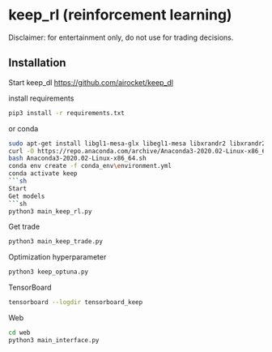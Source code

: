 # keep_rl (reinforcement learning)
Disclaimer: for entertainment only, do not use for trading decisions.

## Installation

Start keep_dl https://github.com/airocket/keep_dl

install requirements

```sh
pip3 install -r requirements.txt
```
or conda
```sh
sudo apt-get install libgl1-mesa-glx libegl1-mesa libxrandr2 libxrandr2 libxss1 libxcursor1 libxcomposite1 libasound2 libxi6 libxtst6
curl -O https://repo.anaconda.com/archive/Anaconda3-2020.02-Linux-x86_64.sh
bash Anaconda3-2020.02-Linux-x86_64.sh
conda env create -f conda_env\environment.yml
conda activate keep
```sh
Start
Get models
```sh
python3 main_keep_rl.py
```

Get trade
```sh
python3 main_keep_trade.py
```

Optimization hyperparameter 
```sh
python3 keep_optuna.py
```

TensorBoard 
```sh
tensorboard --logdir tensorboard_keep
```
Web 
```sh
cd web
python3 main_interface.py
```

